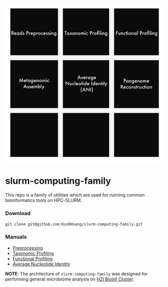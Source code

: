 !["The SLURM Computing family"](./figs/README_log.jpg)

# slurm-computing-family
This repo is a family of utilities which are used for running common bioinformatics tools on HPC-SLURM.

### Download
~~~
git clone git@github.com:KunDHuang/slurm-computing-family.git
~~~

### Manuals
* [Preprocessing](./docs/preprocessing_reads.md)
* [Taxonomic Profiling](./docs/slurm-metaphlan4-beta2.md)
* [Functional Profiling](./docs/slurm-humann3.md)
* [Average Nucleotide Identity](./docs/slurm-pyani.md)

**NOTE**: The architecture of `slurm-computing-family` was designed for performing general microbiome analysis on [HZI Bioinf Cluster](https://bioinfhead01.helmholtz-hzi.de/docs/index.html).

